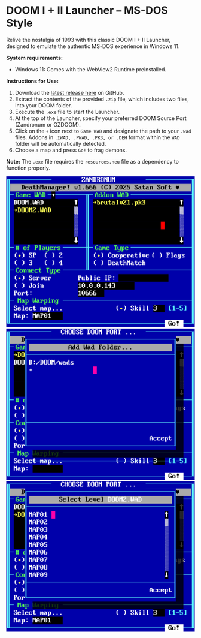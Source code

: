 # DOOM I + II Launcher – MS-DOS Style

Relive the nostalgia of 1993 with this classic DOOM I + II Launcher, designed to emulate the authentic MS-DOS experience in Windows 11.

**System requirements:**<br>
- Windows 11: Comes with the WebView2 Runtime preinstalled.

**Instructions for Use:**

1. Download the [latest release here](https://github.com/schnalz-digital/deathmanager/releases/latest) on GitHub.
2. Extract the contents of the provided `.zip` file, which includes two files, into your DOOM folder.
3. Execute the `.exe` file to start the Launcher.
4. At the top of the Launcher, specify your preferred DOOM Source Port (Zandronum or GZDOOM).
5. Click on the `+` icon next to `Game WAD` and designate the path to your `.wad` files. Addons in `.IWAD, .PWAD, .PK3, or .DEH` format within the `WAD` folder will be automatically detected.
6. Choose a map and press `Go!` to frag demons.

**Note:** The `.exe` file requires the `resources.neu` file as a dependency to function properly.

![Screenshot of the DeathLauncher](https://raw.githubusercontent.com/schnalz-digital/deathmanager/refs/heads/main/screenshot1.png)
![Screenshot of the DeathLauncher](https://raw.githubusercontent.com/schnalz-digital/deathmanager/refs/heads/main/screenshot2.png)
![Screenshot of the DeathLauncher](https://raw.githubusercontent.com/schnalz-digital/deathmanager/refs/heads/main/screenshot3.png)
